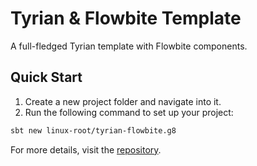 # Tyrian & Flowbite Template

A full-fledged Tyrian template with Flowbite components.

## Quick Start

1. Create a new project folder and navigate into it.
2. Run the following command to set up your project:

```sh
sbt new linux-root/tyrian-flowbite.g8
```

For more details, visit the [repository](https://github.com/linux-root/tyrian-flowbite.g8).
